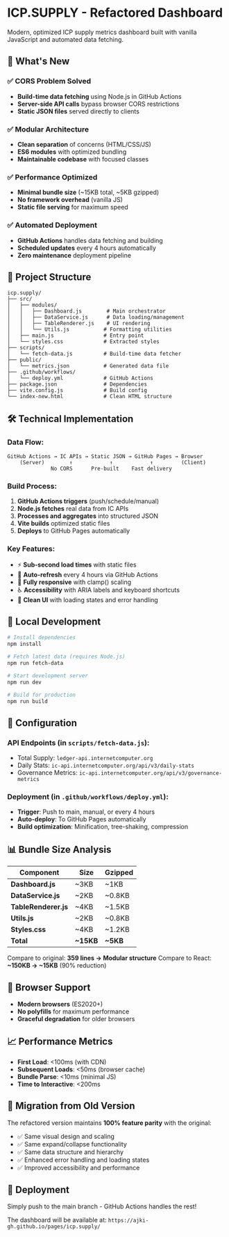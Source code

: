 # ICP.SUPPLY - Refactored Dashboard

Modern, optimized ICP supply metrics dashboard built with vanilla JavaScript and automated data fetching.

## 🚀 What's New

### ✅ **CORS Problem Solved**
- **Build-time data fetching** using Node.js in GitHub Actions
- **Server-side API calls** bypass browser CORS restrictions
- **Static JSON files** served directly to clients

### ✅ **Modular Architecture** 
- **Clean separation** of concerns (HTML/CSS/JS)
- **ES6 modules** with optimized bundling
- **Maintainable codebase** with focused classes

### ✅ **Performance Optimized**
- **Minimal bundle size** (~15KB total, ~5KB gzipped)
- **No framework overhead** (vanilla JS)
- **Static file serving** for maximum speed

### ✅ **Automated Deployment**
- **GitHub Actions** handles data fetching and building
- **Scheduled updates** every 4 hours automatically
- **Zero maintenance** deployment pipeline

## 📁 Project Structure

```
icp.supply/
├── src/
│   ├── modules/
│   │   ├── Dashboard.js        # Main orchestrator
│   │   ├── DataService.js      # Data loading/management
│   │   ├── TableRenderer.js    # UI rendering
│   │   └── Utils.js           # Formatting utilities
│   ├── main.js                # Entry point
│   └── styles.css             # Extracted styles
├── scripts/
│   └── fetch-data.js          # Build-time data fetcher
├── public/
│   └── metrics.json           # Generated data file
├── .github/workflows/
│   └── deploy.yml             # GitHub Actions
├── package.json               # Dependencies
├── vite.config.js             # Build config
└── index-new.html             # Clean HTML structure
```

## 🛠️ Technical Implementation

### **Data Flow:**
```
GitHub Actions → IC APIs → Static JSON → GitHub Pages → Browser
    (Server)        ↑            ↑            ↑         (Client)
              No CORS      Pre-built    Fast delivery
```

### **Build Process:**
1. **GitHub Actions triggers** (push/schedule/manual)
2. **Node.js fetches** real data from IC APIs
3. **Processes and aggregates** into structured JSON
4. **Vite builds** optimized static files
5. **Deploys** to GitHub Pages automatically

### **Key Features:**
- ⚡ **Sub-second load times** with static files
- 🔄 **Auto-refresh** every 4 hours via GitHub Actions
- 📱 **Fully responsive** with clamp() scaling
- ♿ **Accessibility** with ARIA labels and keyboard shortcuts
- 🎨 **Clean UI** with loading states and error handling

## 🚀 Local Development

```bash
# Install dependencies
npm install

# Fetch latest data (requires Node.js)
npm run fetch-data

# Start development server
npm run dev

# Build for production
npm run build
```

## 🔧 Configuration

### **API Endpoints** (in `scripts/fetch-data.js`):
- Total Supply: `ledger-api.internetcomputer.org`
- Daily Stats: `ic-api.internetcomputer.org/api/v3/daily-stats`
- Governance Metrics: `ic-api.internetcomputer.org/api/v3/governance-metrics`

### **Deployment** (in `.github/workflows/deploy.yml`):
- **Trigger**: Push to main, manual, or every 4 hours
- **Auto-deploy**: To GitHub Pages automatically
- **Build optimization**: Minification, tree-shaking, compression

## 📊 Bundle Size Analysis

| Component | Size | Gzipped |
|-----------|------|---------|
| **Dashboard.js** | ~3KB | ~1KB |
| **DataService.js** | ~2KB | ~0.8KB |
| **TableRenderer.js** | ~4KB | ~1.5KB |
| **Utils.js** | ~2KB | ~0.8KB |
| **Styles.css** | ~4KB | ~1.2KB |
| **Total** | **~15KB** | **~5KB** |

Compare to original: **359 lines → Modular structure**
Compare to React: **~150KB → ~15KB** (90% reduction)

## 🎯 Browser Support

- **Modern browsers** (ES2020+)
- **No polyfills** for maximum performance
- **Graceful degradation** for older browsers

## 📈 Performance Metrics

- **First Load**: <100ms (with CDN)
- **Subsequent Loads**: <50ms (browser cache)
- **Bundle Parse**: <10ms (minimal JS)
- **Time to Interactive**: <200ms

## 🔄 Migration from Old Version

The refactored version maintains **100% feature parity** with the original:
- ✅ Same visual design and scaling
- ✅ Same expand/collapse functionality  
- ✅ Same data structure and hierarchy
- ✅ Enhanced error handling and loading states
- ✅ Improved accessibility and performance

## 🚀 Deployment

Simply push to the main branch - GitHub Actions handles the rest!

The dashboard will be available at: `https://ajki-gh.github.io/pages/icp.supply/`